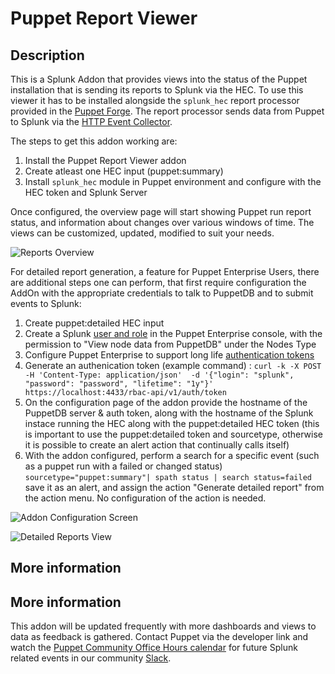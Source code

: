 Puppet Report Viewer
==============

Description
-----------
This is a Splunk Addon that provides views into the status of the Puppet installation that is sending its reports to Splunk via the HEC. To use this viewer it has to be installed alongside the `splunk_hec` report processor provided in the [Puppet Forge](https://forge.puppet.com/puppetlabs/splunk_hec). The report processor sends data from Puppet to Splunk via the [HTTP Event Collector](https://docs.splunk.com/Documentation/Splunk/latest/Data/UsetheHTTPEventCollector).

The steps to get this addon working are:

1. Install the Puppet Report Viewer addon
2. Create atleast one HEC input (puppet:summary)
3. Install `splunk_hec` module in Puppet environment and configure with the HEC token and Splunk Server

Once configured, the overview page will start showing Puppet run report status, and information about changes over various windows of time. The views can be customized, updated, modified to suit your needs.

![Reports Overview](fa6b2c9c-404b-11e9-80ab-0add74b97ee4.png)

For detailed report generation, a feature for Puppet Enterprise Users, there are additional steps one can perform, that first require configuration the AddOn with the appropriate credentials to talk to PuppetDB and to submit events to Splunk:

1. Create puppet:detailed HEC input
2. Create a Splunk [user and role](https://puppet.com/docs/pe/2019.0/rbac_user_roles_intro.html#create-a-new-user-role) in the Puppet Enterprise console, with the permission to "View node data from PuppetDB" under the Nodes Type
3. Configure Puppet Enterprise to support long life [authentication tokens](https://puppet.com/docs/pe/2019.0/rbac_token_auth_intro.html#change-the-token-s-default-lifetime)
4. Generate an authenication token (example command) : `curl -k -X POST -H 'Content-Type: application/json' 
 -d '{"login": "splunk", "password": "password", "lifetime": "1y"}' https://localhost:4433/rbac-api/v1/auth/token`
5. On the configuration page of the addon provide the hostname of the PuppetDB server & auth token, along with the hostname of the Splunk instace running the HEC along with the puppet:detailed HEC token (this is important to use the puppet:detailed token and sourcetype, otherwise it is possible to create an alert action that continually calls itself)
6. With the addon configured, perform a search for a specific event (such as a puppet run with a failed or changed status) `sourcetype="puppet:summary"| spath status | search status=failed` save it as an alert, and assign the action "Generate detailed report" from the action menu. No configuration of the action is needed.

![Addon Configuration Screen](56091b40-404c-11e9-96d2-02083b28dc94.png)

![Detailed Reports View](5c8b6a36-404c-11e9-9e9a-02083b28dc94.png)

More information
----------------

More information
----------------

This addon will be updated frequently with more dashboards and views to data as feedback is gathered. Contact Puppet via the developer link and watch the [Puppet Community Office Hours calendar](https://puppet.com/community/office-hours) for future Splunk related events in our community [Slack](https://slack.puppet.com).
  